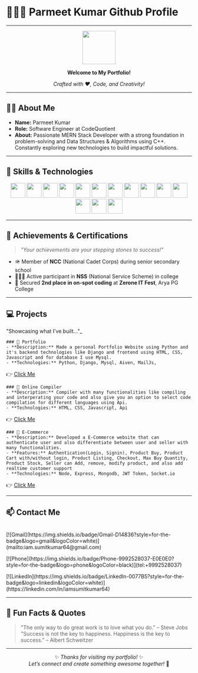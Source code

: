 # 👨‍🎓✨ Parmeet Kumar Github Profile

---
<div align="center">
  
<img src="https://media.giphy.com/media/hvRJCLFzcasrR4ia7z/giphy.gif" width="90"/>

**Welcome to My Portfolio!**

*Crafted with ❤️, Code, and Creativity!*
</div>

---

## 🧑‍💼 About Me

- **Name:** Parmeet Kumar  
- **Role:** Software Engineer at CodeQuotient  
- **About:** Passionate MERN Stack Developer with a strong foundation in problem-solving and Data Structures & Algorithms using C++. Constantly exploring new technologies to build impactful solutions.

---

## 🚀 Skills & Technologies

<div align="center">

<img src="https://img.shields.io/badge/HTML5-E34F26?logo=html5&logoColor=white" height="40"/>
<img src="https://img.shields.io/badge/CSS3-1572B6?logo=css3&logoColor=white" height="40"/>
<img src="https://img.shields.io/badge/JavaScript-F7DF1E?logo=javascript&logoColor=black" height="40"/>
<img src="https://img.shields.io/badge/Tailwind_CSS-38B2AC?logo=tailwind-css&logoColor=white" height="40"/>
<img src="https://img.shields.io/badge/React-61DAFB?logo=react&logoColor=black" height="40"/>
<img src="https://img.shields.io/badge/Node.js-339933?logo=nodedotjs&logoColor=white" height="40"/>
<img src="https://img.shields.io/badge/Express-000000?logo=express&logoColor=white" height="40"/>
<img src="https://img.shields.io/badge/Python-3776AB?logo=python&logoColor=white" height="40"/>
<img src="https://img.shields.io/badge/Django-092E20?logo=django&logoColor=white" height="40"/>
<img src="https://img.shields.io/badge/MySQL-4479A1?logo=mysql&logoColor=white" height="40"/>
<img src="https://img.shields.io/badge/MongoDB-47A248?logo=mongodb&logoColor=white" height="40"/>
<img src="https://img.shields.io/badge/C++-00599C?logo=c%2B%2B&logoColor=white" height="40"/>
<img src="https://img.shields.io/badge/Java-007396?logo=java&logoColor=white" height="40"/>
<img src="https://img.shields.io/badge/Postman-FF6C37?logo=postman&logoColor=white" height="40"/>

</div>


---

## 🏅 Achievements & Certifications

> _"Your achievements are your stepping stones to success!"_

- 🪖 Member of **NCC** (National Cadet Corps) during senior secondary school  
- 🧑‍🤝‍🧑 Active participant in **NSS** (National Service Scheme) in college  
- 🥈 Secured **2nd place in on-spot coding** at **Zerone IT Fest**, Arya PG College

---

## 💻 Projects 
"Showcasing what I’ve built..."_
```
### 🌟 Portfolio
- **Description:** Made a personal Portfolio Website using Python and it's backend technologies like Django and frontend using HTML, CSS, Javascript and for database I use Mysql.
- **Technologies:** Python, Django, Mysql, Aiven, MailJs,
```
👉 [Click Me](https://parmeetkumar-portfolio.vercel.app/)

```
### 🌟 Online Compiler
- **Description:** Compiler with many functionalities like compiling and interperating your code and also give you an option to select code compilation for different languages using Api.
- **Technologies:** HTML, CSS, Javascript, Api
```
👉 [Click Me](https://parmeet-compiler.vercel.app/)

``` 
### 🌟 E-Commerce
- **Description:** Developed a E-Commerce website that can authenticate user and also differentiate between user and seller with many functionalities.
- **Features:** Authentication(Login, Signin), Product Buy, Product Cart with/without login, Product Listing, Checkout, Max Buy Quantity, Product Stock, Seller can Add, remove, modify product, and also add realtime customer support
- **Technologies:** Node, Express, Mongodb, JWT Token, Socket.io
```
👉 [Click Me](https://github.com/Parmeetkumarg90/E-Commerce.git)

---

## 📫 Contact Me

<p align="center" style="width:100vw; display:flex; flex-direction: row; justify-content: space-evenly;">

<p>[![Gmail](https://img.shields.io/badge/Gmail-D14836?style=for-the-badge&logo=gmail&logoColor=white)](mailto:iam.sumitkumar64@gmail.com) </p> 
<p></p>[![Phone](https://img.shields.io/badge/Phone-9992528037-E0E0E0?style=for-the-badge&logo=phone&logoColor=black)](tel:+9992528037)  </p>
<p></p>[![LinkedIn](https://img.shields.io/badge/LinkedIn-0077B5?style=for-the-badge&logo=linkedin&logoColor=white)](https://linkedin.com/in/iamsumitkumar64) </p> 

</p>

---

## 🌟 Fun Facts & Quotes

> "The only way to do great work is to love what you do." – Steve Jobs  
> "Success is not the key to happiness. Happiness is the key to success." – Albert Schweitzer

---

<div align="center">

✨ _Thanks for visiting my portfolio!_ ✨  
*Let’s connect and create something awesome together!* 🚀

</div>
